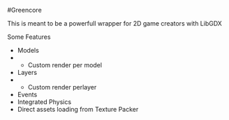 #Greencore

This is meant to be a powerfull wrapper for 2D game creators with LibGDX

Some Features
 * Models
 * * Custom render per model
 * Layers
 * * Custom render perlayer
 * Events
 * Integrated Physics 
 * Direct assets loading from Texture Packer
